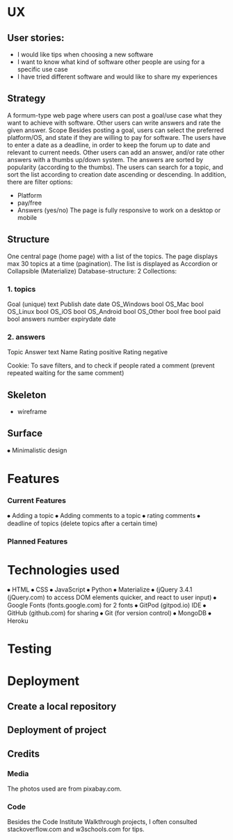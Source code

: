 # UX
## User stories:
- I would like tips when choosing a new software
- I want to know what kind of software other people are using for a specific use case
- I have tried different software and would like to share my experiences

## Strategy
A formum-type web page where users can post a goal/use case what they want to achieve with software. Other users can write answers and rate the given answer.
Scope
Besides posting a goal, users can select the preferred platform/OS, and state if they are willing to pay for software. The users have to enter a date as a deadline, in order to keep the forum up to date and relevant to current needs.
Other users can add an answer, and/or rate other answers with a thumbs up/down system. The answers are sorted by popularity (according to the thumbs).
The users can search for a topic, and sort the list according to creation date ascending or descending. In addition, there are filter options:
- Platform
- pay/free
- Answers (yes/no)
The page is fully responsive to work on a desktop or mobile

## Structure
One central page (home page) with a list of the topics. The page displays max 30 topics at a time (pagination). The list is displayed as Accordion or Collapsible (Materialize)
Database-structure:
2 Collections:
### 1. topics
Goal (unique)			text
Publish date			date
OS_Windows			bool
OS_Mac				bool
OS_Linux				bool
OS_iOS				bool
OS_Android			bool
OS_Other				bool
free					bool
paid					bool
answers				number
expirydate			date

### 2. answers
Topic
Answer text
Name
Rating positive
Rating negative

Cookie: To save filters, and to check if people rated a comment (prevent repeated waiting for the same comment)

## Skeleton
- wireframe

## Surface
⦁	Minimalistic design


# Features

### Current Features
⦁	Adding a topic
⦁	Adding comments to a topic
⦁	rating comments
⦁	deadline of topics (delete topics after a certain time)

### Planned Features


# Technologies used
⦁	HTML
⦁	CSS
⦁	JavaScript
⦁	Python
⦁	Materialize
⦁	(jQuery 3.4.1 (jQuery.com) to access DOM elements quicker, and react to user input)
⦁	Google Fonts (fonts.google.com) for 2 fonts
⦁	GitPod (gitpod.io) IDE
⦁	GitHub (github.com) for sharing
⦁	Git (for version control)
⦁	MongoDB
⦁	Heroku


# Testing

# Deployment

## Create a local repository

## Deployment of project


## Credits

### Media
The photos used are from pixabay.com.

### Code
Besides the Code Institute Walkthrough projects, I often consulted stackoverflow.com and w3schools.com for tips.
